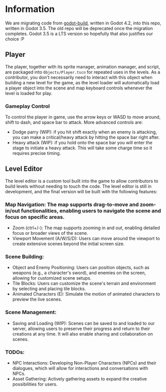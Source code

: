 # Information
We are migrating code from [godot-build](https://github.com/indigo-sword/godot-build), written in Godot 4.2, into this repo, written in Godot 3.5. The old repo will be deprecated once the migration completes. Godot 3.5 is a LTS version so hopefully that also justifies our choice :P

## Player
The player, together with its sprite manager, animation manager, and script, are packaged into ```Objects/Player.tscn``` for repeated uses in the levels. As a contributor, you don't necessarily need to interact with this object when building a new level for the game, as the level loader will automatically load a player object into the scene and map keyboard controls whenever the level is loaded for play.

### Gameplay Control
To control the player in game, use the arrow keys or WASD to move around, shift to dash, and space bar to attack. More advanced controls are:
- Dodge parry (WIP): if you hit shift exactly when an enemy is attacking, you can make a critical/heavy attack by hitting the space bar right after.
- Heavy attack (WIP): if you hold onto the space bar you will enter the stage to initiate a heavy attack. This will take some charge time so it requires precise timing.

## Level Editor
The level editor is a custom tool built into the game to allow contributors to build levels without needing to touch the code.  The level editor is still in development, and the final version will be built with the following features:

### Map Navigation: The map supports drag-to-move and zoom-in/out functionalities, enabling users to navigate the scene and focus on specific areas. 
- Zoom (ctrl+/-): The map supports zooming in and out, enabling detailed focus or broader views of the scene. 
- Viewport Movement (A/W/S/D): Users can move around the viewport to create extensive scenes beyond the initial screen size.

### Scene Building:
- Object and Enemy Positioning: Users can position objects, such as weapons (e.g., a character's sword), and enemies on the screen, allowing for customized scene setups.
- Tile Blocks: Users can customize the scene's terrain and environment by selecting and placing tile blocks.
- Animated Characters (E): Simulate the motion of animated characters to preview the live scenes.

### Scene Management:
- Saving and Loading (WIP): Scenes can be saved to and loaded to our server, allowing users to preserve their progress and return to their creations at any time. It will also enable sharing and collaboration on scenes.

### TODOs:
- NPC Interactions: Developing Non-Player Characters (NPCs) and their dialogues, which will allow for interactions and conversations with NPCs.
- Asset Gathering: Actively gathering assets to expand the creative possibilities for users.
